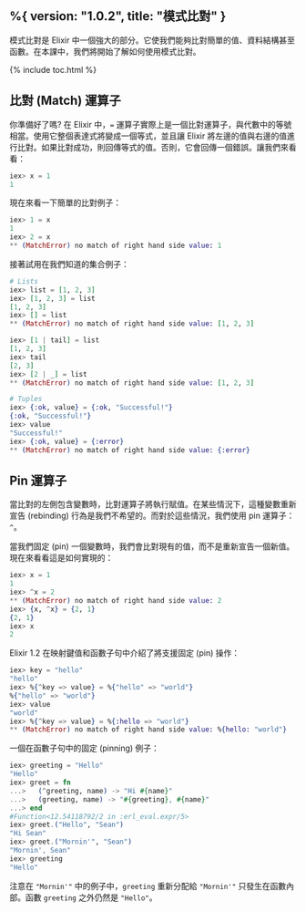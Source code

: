 %{
  version: "1.0.2",
  title: "模式比對"
}
---

模式比對是 Elixir 中一個強大的部分。它使我們能夠比對簡單的值、資料結構甚至函數。在本課中，我們將開始了解如何使用模式比對。

{% include toc.html %}

## 比對 (Match) 運算子

你準備好了嗎? 在 Elixir 中，`=` 運算子實際上是一個比對運算子，與代數中的等號相當。使用它整個表達式將變成一個等式，並且讓 Elixir 將左邊的值與右邊的值進行比對。如果比對成功，則回傳等式的值。否則，它會回傳一個錯誤。讓我們來看看：

```elixir
iex> x = 1
1
```

現在來看一下簡單的比對例子：

```elixir
iex> 1 = x
1
iex> 2 = x
** (MatchError) no match of right hand side value: 1
```

接著試用在我們知道的集合例子：

```elixir
# Lists
iex> list = [1, 2, 3]
iex> [1, 2, 3] = list
[1, 2, 3]
iex> [] = list
** (MatchError) no match of right hand side value: [1, 2, 3]

iex> [1 | tail] = list
[1, 2, 3]
iex> tail
[2, 3]
iex> [2 | _] = list
** (MatchError) no match of right hand side value: [1, 2, 3]

# Tuples
iex> {:ok, value} = {:ok, "Successful!"}
{:ok, "Successful!"}
iex> value
"Successful!"
iex> {:ok, value} = {:error}
** (MatchError) no match of right hand side value: {:error}
```

## Pin 運算子

當比對的左側包含變數時，比對運算子將執行賦值。在某些情況下，這種變數重新宣告 (rebinding) 行為是我們不希望的。而對於這些情況，我們使用 pin 運算子： `^`。

當我們固定 (pin) 一個變數時，我們會比對現有的值，而不是重新宣告一個新值。現在來看看這是如何實現的：

```elixir
iex> x = 1
1
iex> ^x = 2
** (MatchError) no match of right hand side value: 2
iex> {x, ^x} = {2, 1}
{2, 1}
iex> x
2
```

Elixir 1.2 在映射鍵值和函數子句中介紹了將支援固定 (pin) 操作：

```elixir
iex> key = "hello"
"hello"
iex> %{^key => value} = %{"hello" => "world"}
%{"hello" => "world"}
iex> value
"world"
iex> %{^key => value} = %{:hello => "world"}
** (MatchError) no match of right hand side value: %{hello: "world"}
```

一個在函數子句中的固定 (pinning) 例子：

```elixir
iex> greeting = "Hello"
"Hello"
iex> greet = fn
...>   (^greeting, name) -> "Hi #{name}"
...>   (greeting, name) -> "#{greeting}, #{name}"
...> end
#Function<12.54118792/2 in :erl_eval.expr/5>
iex> greet.("Hello", "Sean")
"Hi Sean"
iex> greet.("Mornin'", "Sean")
"Mornin', Sean"
iex> greeting
"Hello"
```

注意在 `"Mornin'"` 中的例子中，`greeting` 重新分配給 `"Mornin'"` 只發生在函數內部。函數 `greeting` 之外仍然是 `"Hello"`。